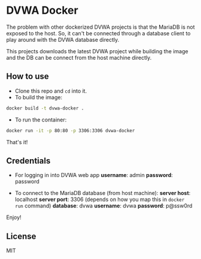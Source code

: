 # DVWA Docker

The problem with other dockerized DVWA projects is that the MariaDB is not exposed to the host. So, it can't be connected through a database client to play around with the DVWA database directly. 

This projects downloads the latest DVWA project while building the image and the DB can be connect from the host machine directly.

## How to use

 - Clone this repo and `cd` into it.
 - To build the image:
```bash
docker build -t dvwa-docker . 
```
 - To run the container:
```bash
docker run -it -p 80:80 -p 3306:3306 dvwa-docker
```
That's it!

## Credentials

 - For logging in into DVWA web app
**username**: admin
**password**: password

 - To connect to the MariaDB database (from host machine):
**server host**: localhost
**server port**: 3306 (depends on how you map this in `docker run` command)
**database**: dvwa
**username**: dvwa
**password**: p@ssw0rd

Enjoy!

## License
MIT

